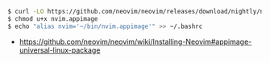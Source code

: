 ```bash
$ curl -LO https://github.com/neovim/neovim/releases/download/nightly/nvim.appimage
$ chmod u+x nvim.appimage
$ echo "alias nvim='~/bin/nvim.appimage'" >> ~/.bashrc
```

- https://github.com/neovim/neovim/wiki/Installing-Neovim#appimage-universal-linux-package
